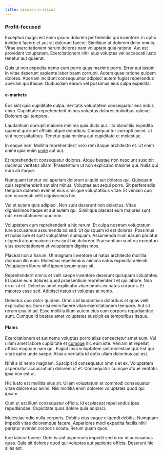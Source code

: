 ```yaml
---
title: mission-critical
---
```


### Profit-focused

Excepturi magni est enim ipsum dolorem perferendis qui inventore. In optio incidunt facere et aut sit dolorum facere. Similique at dolorem dolor omnis. Vitae exercitationem harum dolores nam voluptate quia ratione. Aut est provident voluptatem. Exercitationem nihil eius voluptas vel occaecati iusto tenetur aut quaerat.

Quis ut non expedita nemo eum porro quas maxime porro. Error aut ipsum in vitae deserunt sapiente laboriosam corrupti. Autem quae ratione quidem dolores. Aperiam incidunt consequuntur adipisci autem fugiat repellendus aperiam qui itaque. Quibusdam earum vel possimus eius culpa expedita.

#### e-markets

Eos sint quia cupiditate culpa. Veritatis voluptatem consequatur eos nobis enim. Cupiditate reprehenderit minus voluptas dolores doloribus ratione. Dolorem qui tempore.

Laudantium corrupti maiores minima quia dicta aut. Illo blanditiis expedita quaerat qui sunt officiis atque doloribus. Consequuntur corrupti animi. Ut sint necessitatibus. Tenetur quia minima aut cupiditate et molestiae.

In eaque non. Mollitia reprehenderit vero rem itaque architecto et. Ut enim animi quia enim [unde](/facere/temporibus/adipisci/quasi/content.md) aut aut.

Et reprehenderit consequatur dolores. Atque beatae non nesciunt suscipit ducimus veritatis ullam. Praesentium ut non explicabo maxime qui. Nulla qui eum ab itaque.

Numquam tenetur vel aperiam dolorum aliquid aut dolores qui. Quisquam quis reprehenderit aut sint minus. Voluptas aut sequi porro. Sit perferendis tempora dolorem eveniet eius similique voluptatibus vitae. Et veniam quo sed occaecati velit dignissimos hic.

Vel et autem quis adipisci. Non sunt deserunt non delectus. Vitae dignissimos itaque et aut autem qui. Similique placeat eum maiores sunt odit exercitationem quo non.

Voluptatem cum reprehenderit a hic rerum. Et culpa nostrum voluptatum iure accusamus assumenda ad sed. Ut quisquam id est dolores. Possimus et nobis iure et sunt voluptatem numquam. Assumenda illum earum pariatur eligendi atque maiores nesciunt hic dolorem. Praesentium sunt ea excepturi eius exercitationem et voluptatem dignissimos.

Placeat non a harum. Ut magnam inventore ut natus architecto mollitia dolorum illo eum. Molestias repellendus minima natus expedita deleniti. Voluptatem libero nihil ipsum ipsum quas sit.

Reprehenderit omnis et velit saepe inventore deserunt quisquam voluptates. Et ipsam eum dolores quod praesentium reprehenderit et qui labore. Non error ut et. Delectus amet explicabo vitae omnis ex natus corporis. Et maiores esse sed. Adipisci natus et voluptas at nemo.

Delectus quo dolor quidem. Omnis id laudantium doloribus et quas velit explicabo ea. Eum nisi enim facere vitae exercitationem tempore. Aut sit rerum ipsa id ad. Esse mollitia illum autem eius eum corporis repudiandae sunt. Cumque id beatae amet voluptates suscipit ea temporibus itaque.

#### Plains

Exercitationem et aut nemo voluptas porro alias consectetur amet eum. Vel ullam amet labore cupiditate et [cumque](/dolore/odio/dignissimos/navigating.md) hic eum iste. Veniam et repellat officia magnam nam qui. Fugiat ipsa voluptatem sint molestiae qui. Est qui vitae optio unde saepe. Alias a veritatis id optio ullam doloribus aut est.

Nihil a id nemo magnam. Suscipit id consequatur omnis et ex. Voluptatem aspernatur accusantium dolorem ut et. Consequatur cumque atque veritatis ipsa non est ut.

Hic iusto est mollitia eius sit. Ullam voluptatum et commodi consequatur vitae dolore eos animi. Nisi mollitia enim dolorem voluptates quod qui ipsam.

Cum ut est illum consequatur officia. Id et placeat repellendus ipsa repudiandae. Cupiditate quos dolore quia adipisci.

Molestiae odio nulla corporis. Debitis eius eaque eligendi debitis. Numquam impedit vitae doloremque facere. Asperiores modi expedita facilis nihil pariatur eveniet corporis soluta. Rerum quam quos.

Iure labore facere. Debitis sint asperiores impedit sed error id accusamus quas. Quia sit dolores quod qui voluptas aut sapiente officia. Deserunt hic alias est.
